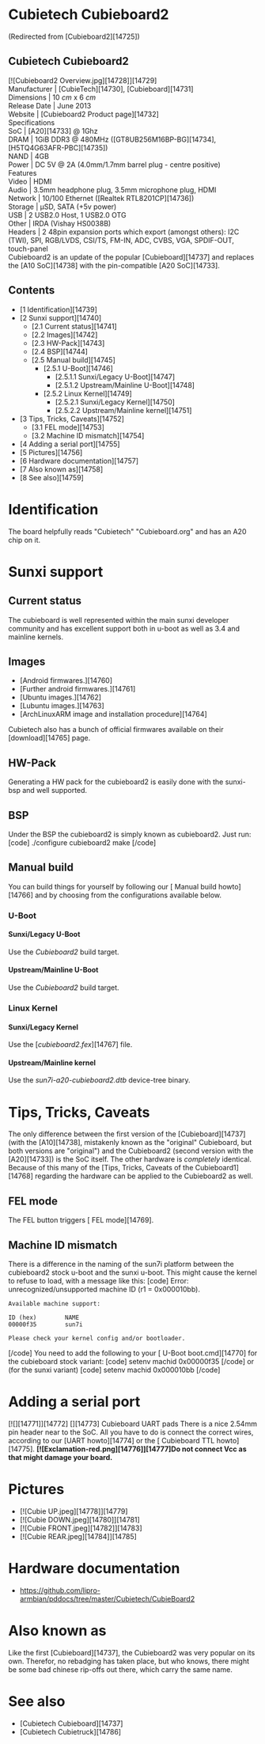 # Cubietech Cubieboard2
(Redirected from [Cubieboard2][14725])
 
Cubietech Cubieboard2  
---  
[![Cubieboard2 Overview.jpg][14728]][14729]  
Manufacturer |  [CubieTech][14730], [Cubieboard][14731]  
Dimensions |  10 _cm_ x 6 _cm_  
Release Date |  June 2013   
Website |  [Cubieboard2 Product page][14732]  
Specifications   
SoC |  [A20][14733] @ 1Ghz   
DRAM |  1GiB DDR3 @ 480MHz ([GT8UB256M16BP-BG][14734], [H5TQ4G63AFR-PBC][14735])   
NAND |  4GB   
Power |  DC 5V @ 2A (4.0mm/1.7mm barrel plug - centre positive)   
Features   
Video |  HDMI   
Audio |  3.5mm headphone plug, 3.5mm microphone plug, HDMI   
Network |  10/100 Ethernet ([Realtek RTL8201CP][14736])   
Storage |  µSD, SATA (+5v power)   
USB |  2 USB2.0 Host, 1 USB2.0 OTG   
Other |  IRDA (Vishay HS0038B)   
Headers |  2 48pin expansion ports which export (amongst others): I2C (TWI), SPI, RGB/LVDS, CSI/TS, FM-IN, ADC, CVBS, VGA, SPDIF-OUT, touch-panel   
Cubieboard2 is an update of the popular [Cubieboard][14737] and replaces the [A10 SoC][14738] with the pin-compatible [A20 SoC][14733]. 
## Contents
  * [1 Identification][14739]
  * [2 Sunxi support][14740]
    * [2.1 Current status][14741]
    * [2.2 Images][14742]
    * [2.3 HW-Pack][14743]
    * [2.4 BSP][14744]
    * [2.5 Manual build][14745]
      * [2.5.1 U-Boot][14746]
        * [2.5.1.1 Sunxi/Legacy U-Boot][14747]
        * [2.5.1.2 Upstream/Mainline U-Boot][14748]
      * [2.5.2 Linux Kernel][14749]
        * [2.5.2.1 Sunxi/Legacy Kernel][14750]
        * [2.5.2.2 Upstream/Mainline kernel][14751]
  * [3 Tips, Tricks, Caveats][14752]
    * [3.1 FEL mode][14753]
    * [3.2 Machine ID mismatch][14754]
  * [4 Adding a serial port][14755]
  * [5 Pictures][14756]
  * [6 Hardware documentation][14757]
  * [7 Also known as][14758]
  * [8 See also][14759]

# Identification
The board helpfully reads "Cubietech" "Cubieboard.org" and has an A20 chip on it. 
# Sunxi support
## Current status
The cubieboard is well represented within the main sunxi developer community and has excellent support both in u-boot as well as 3.4 and mainline kernels. 
## Images
  * [Android firmwares.][14760]
  * [Further android firmwares.][14761]
  * [Ubuntu images.][14762]
  * [Lubuntu images.][14763]
  * [ArchLinuxARM image and installation procedure][14764]

Cubietech also has a bunch of official firmwares available on their [download][14765] page. 
## HW-Pack
Generating a HW pack for the cubieboard2 is easily done with the sunxi-bsp and well supported. 
## BSP
Under the BSP the cubieboard2 is simply known as cubieboard2. Just run: 
[code] 
    ./configure cubieboard2
    make
[/code]
## Manual build
You can build things for yourself by following our [ Manual build howto][14766] and by choosing from the configurations available below. 
### U-Boot
#### Sunxi/Legacy U-Boot
Use the _Cubieboard2_ build target. 
#### Upstream/Mainline U-Boot
Use the _Cubieboard2_ build target. 
### Linux Kernel
#### Sunxi/Legacy Kernel
Use the [_cubieboard2.fex_][14767] file. 
#### Upstream/Mainline kernel
Use the _sun7i-a20-cubieboard2.dtb_ device-tree binary. 
# Tips, Tricks, Caveats
The only difference between the first version of the [Cubieboard][14737] (with the [A10][14738], mistakenly known as the "original" Cubieboard, but both versions are "original") and the Cubieboard2 (second version with the [A20][14733]) is the SoC itself. The other hardware is _completely_ identical. Because of this many of the [Tips, Tricks, Caveats of the Cubieboard1][14768] regarding the hardware can be applied to the Cubieboard2 as well. 
## FEL mode
The FEL button triggers [ FEL mode][14769]. 
## Machine ID mismatch
There is a difference in the naming of the sun7i platform between the cubieboard2 stock u-boot and the sunxi u-boot. This might cause the kernel to refuse to load, with a message like this: 
[code] 
    Error: unrecognized/unsupported machine ID (r1 = 0x000010bb).
    
    Available machine support:
    
    ID (hex)        NAME
    00000f35        sun7i
    
    Please check your kernel config and/or bootloader.
[/code]
You need to add the following to your [ U-Boot boot.cmd][14770] for the cubieboard stock variant: 
[code] 
    setenv machid 0x00000f35
[/code]
or (for the sunxi variant) 
[code] 
    setenv machid 0x000010bb
[/code]
# Adding a serial port
[![][14771]][14772]
[][14773]
Cubieboard UART pads
There is a nice 2.54mm pin header near to the SoC. All you have to do is connect the correct wires, according to our [UART howto][14774] or the [ Cubieboard TTL howto][14775]. **[![Exclamation-red.png][14776]][14777]Do not connect Vcc as that might damage your board.**
# Pictures
  * [![Cubie UP.jpeg][14778]][14779]
  * [![Cubie DOWN.jpeg][14780]][14781]
  * [![Cubie FRONT.jpeg][14782]][14783]
  * [![Cubie REAR.jpeg][14784]][14785]

# Hardware documentation
  * <https://github.com/lipro-armbian/pddocs/tree/master/Cubietech/CubieBoard2>

# Also known as
Like the first [Cubieboard][14737], the Cubieboard2 was very popular on its own. Therefor, no rebadging has taken place, but who knows, there might be some bad chinese rip-offs out there, which carry the same name. 
# See also
  * [Cubietech Cubieboard][14737]
  * [Cubietech Cubietruck][14786]
